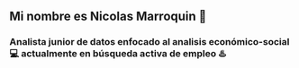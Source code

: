 ## Mi nombre es Nicolas Marroquin 👋
### Analista junior de datos enfocado al analisis económico-social 💻 actualmente en **búsqueda activa** de empleo ♨️
